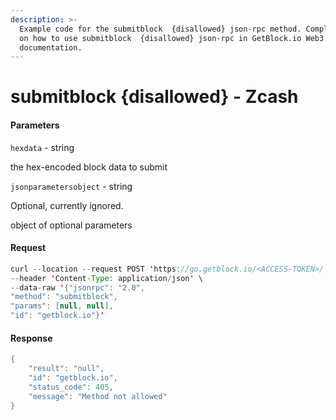 ```yaml
---
description: >-
  Example code for the submitblock  {disallowed} json-rpc method. Сomplete guide
  on how to use submitblock  {disallowed} json-rpc in GetBlock.io Web3
  documentation.
---
```


# submitblock {disallowed} - Zcash

#### Parameters

`hexdata` - string

the hex-encoded block data to submit

`jsonparametersobject` - string

Optional, currently ignored.

object of optional parameters

#### Request

```java
curl --location --request POST 'https://go.getblock.io/<ACCESS-TOKEN>/' \
--header 'Content-Type: application/json' \
--data-raw '{"jsonrpc": "2.0",
"method": "submitblock",
"params": [null, null],
"id": "getblock.io"}'
```

#### Response

```java
{
    "result": "null",
    "id": "getblock.io",
    "status_code": 405,
    "message": "Method not allowed"
}
```
